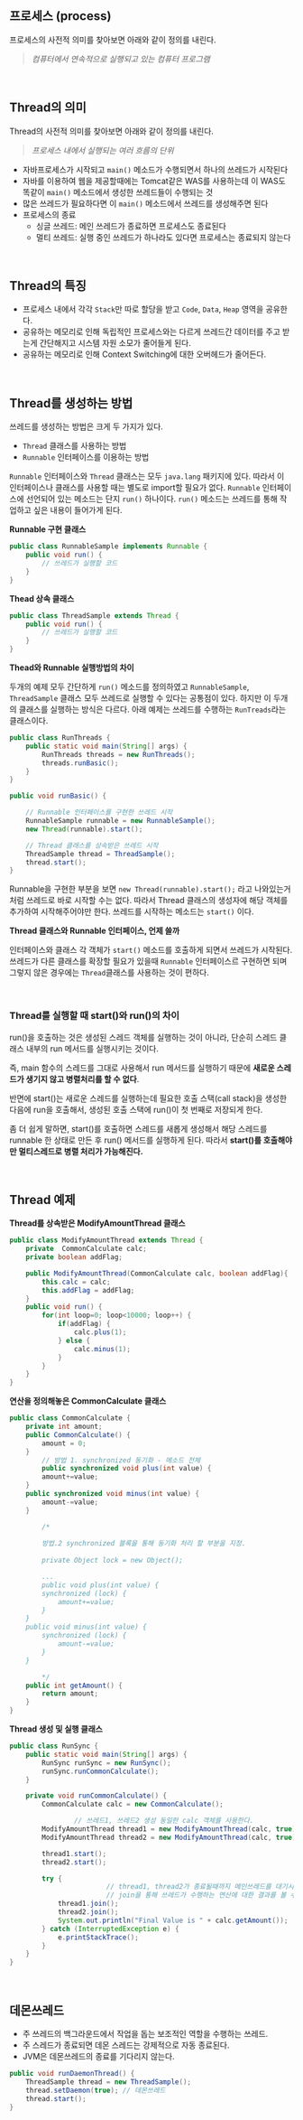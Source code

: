 ## **프로세스 (process)**

프로세스의 사전적 의미를 찾아보면 아래와 같이 정의를 내린다.

> *컴퓨터에서 연속적으로 실행되고 있는 컴퓨터 프로그램*
> 

<br/>

## Thread의 의미

Thread의 사전적 의미를 찾아보면 아래와 같이 정의를 내린다.

> *프로세스 내에서 실행되는 여러 흐름의 단위*
> 

- 자바프로세스가 시작되고 `main()` 메소드가 수행되면서 하나의 쓰레드가 시작된다
- 자바를 이용하여 웹을 제공할때에는 Tomcat같은 WAS를 사용하는데 이 WAS도 똑같이 `main()` 메소드에서 생성한 쓰레드들이 수행되는 것
- 많은 쓰레드가 필요하다면 이 `main()` 메소드에서 쓰레드를 생성해주면 된다
- 프로세스의 종료
    - 싱글 쓰레드: 메인 쓰레드가 종료하면 프로세스도 종료된다
    - 멀티 쓰레드: 실행 중인 쓰레드가 하나라도 있다면 프로세스는 종료되지 않는다

<br/>

## Thread의 특징

- 프로세스 내에서 각각 `Stack`만 따로 할당을 받고 `Code`, `Data`, `Heap` 영역을 공유한다.
- 공유하는 메모리로 인해 독립적인 프로세스와는 다르게 쓰레드간 데이터를 주고 받는게 간단해지고 시스템 자원 소모가 줄어들게 된다.
- 공유하는 메모리로 인해 Context Switching에 대한 오버헤드가 줄어든다.

<br/>

## Thread를 생성하는 방법

쓰레드를 생성하는 방법은 크게 두 가지가 있다.

- `Thread` 클래스를 사용하는 방법
- `Runnable` 인터페이스를 이용하는 방법

`Runnable` 인터페이스와 `Thread` 클래스는 모두 `java.lang` 패키지에 있다. 따라서 이 인터페이스나 클래스를 사용할 때는 별도로 import할 필요가 없다. `Runnable` 인터페이스에 선언되어 있는 메소드는 단지 `run()` 하나이다. `run()` 메소드는 쓰레드를 통해 작업하고 싶은 내용이 들어가게 된다.

**Runnable 구현 클래스**

```java
public class RunnableSample implements Runnable {
	public void run() {
		// 쓰레드가 실행할 코드
	}
}
```

**Thead 상속 클래스**

```java
public class ThreadSample extends Thread {
	public void run() {
		// 쓰레드가 실행할 코드
	}
}
```

**Thead와 Runnable 실행방법의 차이**

두개의 예제 모두 간단하게 `run()` 메소드를 정의하였고 `RunnableSample`, `ThreadSample` 클래스 모두 쓰레드로 실행할 수 있다는 공통점이 있다. 하지만 이 두개의 클래스를 실행하는 방식은 다르다. 아래 예제는 쓰레드를 수행하는 `RunTreads`라는 클래스이다.

```java
public class RunThreads {
	public static void main(String[] args) {
		RunThreads threads = new RunThreads();
		threads.runBasic();
	}
}

public void runBasic() {

	// Runnable 인터페이스를 구현한 쓰레드 시작
	RunnableSample runnable = new RunnableSample();
	new Thread(runnable).start();

	// Thread 클래스를 상속받은 쓰레드 시작
	ThreadSample thread = ThreadSample();
	thread.start();
}

```

Runnable을 구현한 부분을 보면 `new Thread(runnable).start();` 라고 나와있는거 처럼 쓰레드로 바로 시작할 수는 없다. 따라서 Thread 클래스의 생성자에 해당 객체를 추가하여 시작해주어야만 한다. 쓰레드를 시작하는 메소드는 `start()` 이다.

**Thread 클래스와 Runnable 인터페이스, 언제 쓸까**

인터페이스와 클래스 각 객체가 `start()` 메소드를 호출하게 되면서 쓰레드가 시작된다. 쓰레드가 다른 클래스를 확장할 필요가 있을때 `Runnable` 인터페이스르 구현하면 되며 그렇지 않은 경우에는 `Thread`클래스를 사용하는 것이 편하다.

<br/>

### **Thread를 실행할 때 start()와 run()의 차이**

run()을 호출하는 것은 생성된 스레드 객체를 실행하는 것이 아니라, 단순히 스레드 클래스 내부의 run 메서드를 실행시키는 것이다.

즉, main 함수의 스레드를 그대로 사용해서 run 메서드를 실행하기 때문에 **새로운 스레드가 생기지 않고 병렬처리를 할 수 없다**.

반면에 start()는 새로운 스레드를 실행하는데 필요한 호출 스택(call stack)을 생성한 다음에 run을 호출해서, 생성된 호출 스택에 run()이 첫 번째로 저장되게 한다.

좀 더 쉽게 말하면, start()를 호출하면 스레드를 새롭게 생성해서 해당 스레드를 runnable 한 상태로 만든 후 run() 메서드를 실행하게 된다. 따라서 **start()를 호출해야만 멀티스레드로 병렬 처리가 가능해진다.**

<br/>

## Thread 예제

**Thread를 상속받은 ModifyAmountThread 클래스**

```java
public class ModifyAmountThread extends Thread {
    private  CommonCalculate calc;
    private boolean addFlag;

    public ModifyAmountThread(CommonCalculate calc, boolean addFlag){
        this.calc = calc;
        this.addFlag = addFlag;
    }
    public void run() {
        for(int loop=0; loop<10000; loop++) {
            if(addFlag) {
                calc.plus(1);
            } else {
                calc.minus(1);
            }
        }
    }
}
```

**연산을 정의해놓은 CommonCalculate 클래스**

```java
public class CommonCalculate {
    private int amount;
    public CommonCalculate() {
        amount = 0;
    }
		// 방법 1. synchronized 동기화 - 메소드 전체
		public synchronized void plus(int value) {
        amount+=value;
    }
    public synchronized void minus(int value) {
        amount-=value;
    }

		/*
		
		방법.2 synchronized 블록을 통해 동기화 처리 할 부분을 지정.
		
		private Object lock = new Object();

		...
		public void plus(int value) {
        synchronized (lock) {
            amount+=value;
        }
    }
    public void minus(int value) {
        synchronized (lock) {
            amount-=value;
        }
    }

		*/
    public int getAmount() {
        return amount;
    }
}
```

**Thread 생성 및 실행 클래스**

```java
public class RunSync {
    public static void main(String[] args) {
        RunSync runSync = new RunSync();
        runSync.runCommonCalculate();
    }

    private void runCommonCalculate() {
        CommonCalculate calc = new CommonCalculate();

				// 쓰레드1, 쓰레드2 생성 동일한 calc 객체를 사용한다.
        ModifyAmountThread thread1 = new ModifyAmountThread(calc, true);
        ModifyAmountThread thread2 = new ModifyAmountThread(calc, true);

        thread1.start();
        thread2.start();

        try {
						// thread1, thread2가 종료될때까지 메인쓰레드를 대기시킨다.
						// join을 통해 쓰레드가 수행하는 연산에 대한 결과를 볼 수 있다.
            thread1.join();
            thread2.join();
            System.out.println("Final Value is " + calc.getAmount());
        } catch (InterruptedException e) {
            e.printStackTrace();
        }
    }
}
```

<br/>

## 데몬쓰레드

- 주 쓰레드의 백그라운드에서 작업을 돕는 보조적인 역할을 수행하는 쓰레드.
- 주 스레드가 종료되면 데몬 스레드는 강제적으로 자동 종료된다.
- JVM은 데몬쓰레드의 종료를 기다리지 않는다.

```java
public void runDaemonThread() {
	ThreadSample thread = new ThreadSample();
	thread.setDaemon(true); // 데몬쓰레드
	thread.start();
}
```
